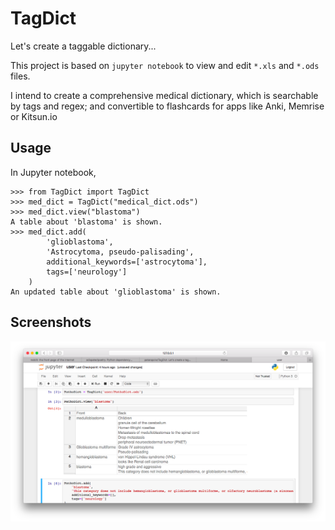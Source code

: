 # TagDict

Let's create a taggable dictionary...

This project is based on `jupyter notebook` to view and edit `*.xls` and `*.ods` files.

I intend to create a comprehensive medical dictionary, which is searchable by tags and regex; and convertible to flashcards for apps like Anki, Memrise or Kitsun.io

## Usage

In Jupyter notebook,

```pydocstring
>>> from TagDict import TagDict
>>> med_dict = TagDict("medical_dict.ods")
>>> med_dict.view("blastoma")
A table about 'blastoma' is shown.
>>> med_dict.add(
        'glioblastoma',
        'Astrocytoma, pseudo-palisading',
        additional_keywords=['astrocytoma'],
        tags=['neurology']
    )
An updated table about 'glioblastoma' is shown.
```

## Screenshots

<img src="https://raw.githubusercontent.com/patarapolw/TagDict/master/screenshots/0.png">
